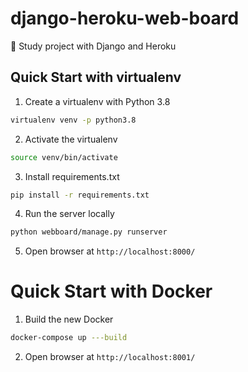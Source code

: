 # django-heroku-web-board
🔬 Study project with Django and Heroku

## Quick Start with virtualenv

1. Create a virtualenv with Python 3.8

```bash
virtualenv venv -p python3.8
```

2. Activate the virtualenv

```bash
source venv/bin/activate
```

3. Install requirements.txt

```bash
pip install -r requirements.txt
```

4. Run the server locally

```bash
python webboard/manage.py runserver
```

5. Open browser at `http://localhost:8000/`


# Quick Start with Docker

1. Build the new Docker

```bash
docker-compose up ---build
```

2. Open browser at `http://localhost:8001/`
